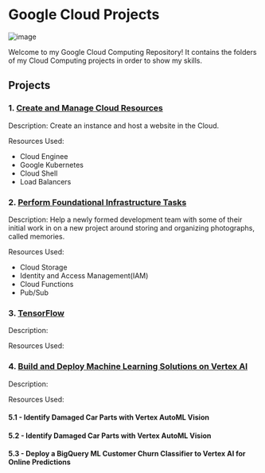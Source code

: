 # Google Cloud Projects


![image](https://github.com/moniquecardoso25/GoogleCloud-ProfessionalArchitect/assets/140358716/66e1b826-30ab-49d8-875a-f03858bb2c7e)


Welcome to my Google Cloud Computing Repository! It contains the folders of my Cloud Computing projects in order to show my skills.

## Projects

### 1. [Create and Manage Cloud Resources](https://github.com/moniquecardoso25/Google-Cloud/tree/main/Create%20and%20Manage%20Cloud%20Resources/README.md)

Description: Create an instance and host a website in the Cloud.

Resources Used:

- Cloud Enginee
- Google Kubernetes
- Cloud Shell
- Load Balancers 


### 2. [Perform Foundational Infrastructure Tasks](https://github.com/moniquecardoso25/Google-Cloud/blob/c304ae0b6805f9213c76710723a24570b87f6c9c/Perform%20Foundational%20Infrastructure%20Tasks%20/README.md)

Description: Help a newly formed development team with some of their initial work in on a new project around storing and organizing photographs, called memories.

Resources Used:

- Cloud Storage
- Identity and Access Management(IAM)
- Cloud Functions
- Pub/Sub


### 3. [TensorFlow](https://github.com/moniquecardoso25/Google-Cloud/tree/828476662634961fd7bc527243d4ab44124dd591/TensorFlow/README.md)

Description:

Resources Used:



### 4. [Build and Deploy Machine Learning Solutions on Vertex AI](https://github.com/moniquecardoso25/Google-Cloud/blob/bca8d1cfef10970d1386bf0ea8264faf84d14328/Build%20and%20Deploy%20Machine%20Learning%20Solutions%20on%20Vertex%20AI/README.md)

Description:

Resources Used:

#### 5.1 - Identify Damaged Car Parts with Vertex AutoML Vision

#### 5.2 - Identify Damaged Car Parts with Vertex AutoML Vision

#### 5.3 - Deploy a BigQuery ML Customer Churn Classifier to Vertex AI for Online Predictions



